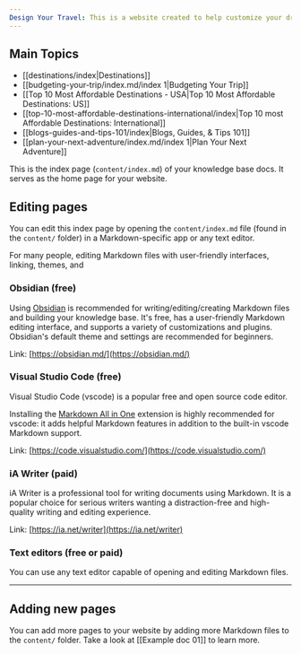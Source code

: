 ```yaml
---
Design Your Travel: This is a website created to help customize your dream travel.
---
```

## Main Topics
- [[destinations/index|Destinations]]
- [[budgeting-your-trip/index.md/index 1|Budgeting Your Trip]]
- [[Top 10 Most Affordable Destinations - USA|Top 10 Most Affordable Destinations: US]]
- [[top-10-most-affordable-destinations-international/index|Top 10 most Affordable Destinations: International]]
- [[blogs-guides-and-tips-101/index|Blogs, Guides, & Tips 101]]
- [[plan-your-next-adventure/index.md/index 1|Plan Your Next Adventure]]


This is the index page (`content/index.md`) of your knowledge base docs. It serves as the home page for your website.

## Editing pages

You can edit this index page by opening the `content/index.md` file (found in the `content/` folder) in a Markdown-specific app or any text editor. 

For many people, editing Markdown files with user-friendly interfaces, linking, themes, and 

### Obsidian (free)

Using [Obsidian](https://obsidian.md/) is recommended for writing/editing/creating Markdown files and building your knowledge base. It's free, has a user-friendly Markdown editing interface, and supports a variety of customizations and plugins. Obsidian's default theme and settings are recommended for beginners.

Link: [https://obsidian.md/](https://obsidian.md/)

### Visual Studio Code (free)

Visual Studio Code (vscode) is a popular free and open source code editor.

Installing the [Markdown All in One](https://github.com/yzhang-gh/vscode-markdown) extension is highly recommended for vscode: it adds helpful Markdown features in addition to the built-in vscode Markdown support.

Link: [https://code.visualstudio.com/](https://code.visualstudio.com/)

### iA Writer (paid)

iA Writer is a professional tool for writing documents using Markdown. It is a popular choice for serious writers wanting a distraction-free and high-quality writing and editing experience.

Link: [https://ia.net/writer](https://ia.net/writer)

### Text editors (free or paid)

You can use any text editor capable of opening and editing Markdown files. 

---
## Adding new pages

You can add more pages to your website by adding more Markdown files to the `content/` folder. Take a look at [[Example doc 01]] to learn more.

